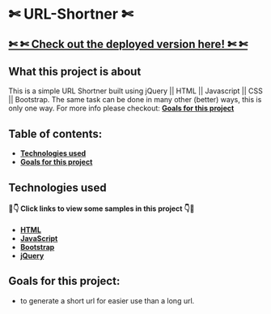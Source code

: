 
#  ✄ URL-Shortner  ✄
## [ ✄ ✄ Check out the deployed version here!  ✄ ✄](https://blocklab.netlify.com)
## What this project is about

This is a simple URL Shortner built using jQuery || HTML || Javascript || CSS || Bootstrap.
The same task can be done in many other (better) ways, this is only one way. For more info please checkout: **[Goals for this project](#goals-for-this-project)**

## Table of contents:

- **[Technologies used](#technologies-used)**
- **[Goals for this project](#goals-for-this-project)**

## Technologies used

#### 👀👇 Click links to view some samples in this project 👇👀

- **[HTML](index.html)**  
- **[JavaScript](main.js)**  
- **[Bootstrap](https://getbootstrap.com/docs/4.4/components/buttons/)**  
- **[jQuery](https://jquery.com/)**  

## Goals for this project:

- to generate a short url for easier use than a long url.





